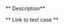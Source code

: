 <!--
Feature Requests:
  Please read https://github.com/jquery/jquery/wiki/Adding-new-features
  Most features should start as plugins outside of jQuery.

Bug Reports:
  Note that we only can fix bugs in the latest (1.x, 2.x, 3.x) versions of jQuery.
  Briefly describe the issue you've encountered
  *  What do you expect to happen?
  *  What acually happens?
  *  Which browsers are affected?
  Provide a *minimal* test case, see https://webkit.org/test-case-reduction/
  Use the latest shipping version of jQuery in your test case!
  We prefer test cases on http://jsbin.com or http://jsfiddle.net
-->

** Description**


** Link to test case **

